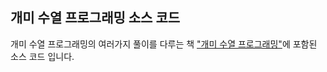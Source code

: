 ## 개미 수열 프로그래밍 소스 코드

개미 수열 프로그래밍의 여러가지 풀이를 다루는
책 ["개미 수열 프로그래밍"](https://leanpub.com/programming-look-and-say)에 포함된
소스 코드 입니다.
